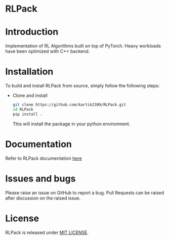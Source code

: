 # RLPack

# Introduction

Implementation of RL Algorithms built on top of PyTorch. Heavy workloads have
been optimized with C++ backend.

# Installation

To build and install RLPack from source, simply follow the following steps: <br>

* Clone and install
    ```zsh
    git clone https://github.com/kartik2309/RLPack.git
    cd RLPack 
    pip install .
    ```
  This will install the package in your python environment.

# Documentation
Refer to RLPack documentation [here](https://kartik2309.github.io/RLPack/html/index.html)
  
# Issues and bugs
Please raise an issue on GitHub to report a bug. Pull Requests can be raised after discussion on the raised issue.

# License
RLPack is released under [MIT LICENSE](https://github.com/kartik2309/RLPack/blob/master/LICENSE.md).  

